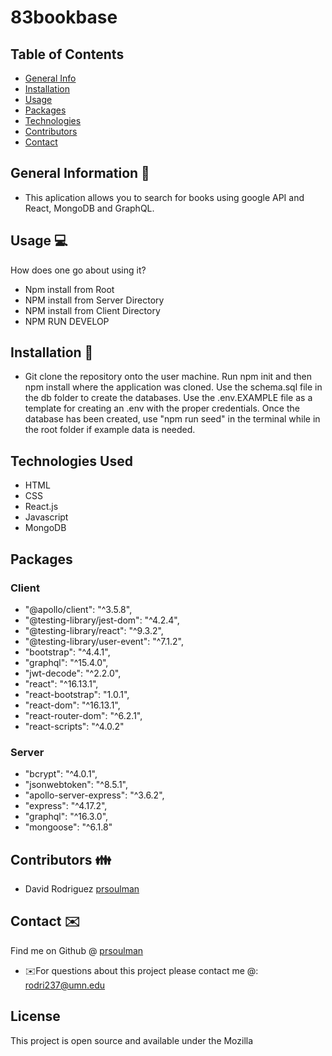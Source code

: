 # 83bookbase

## Table of Contents
* [General Info](#general-information)
* [Installation](#installation)
* [Usage](#usage)
* [Packages](#Packages)
* [Technologies](#Technologies)
* [Contributors](#contributors)
* [Contact](#contact)
<!-- * [License](#license) -->


## General Information 📃
- This aplication allows you to search for books using google API and React, MongoDB and GraphQL.


## Usage  💻 
How does one go about using it?
- Npm install from Root
- NPM install from Server Directory
- NPM install from Client Directory
- NPM RUN DEVELOP


## Installation 💾
* Git clone the repository onto the user machine.
Run npm init and then npm install where the application was cloned.
Use the schema.sql file in the db folder to create the databases.
Use the .env.EXAMPLE file as a template for creating an .env with the proper credentials.
Once the database has been created, use "npm run seed" in the terminal while in the root folder if example data is needed.

## Technologies Used
* HTML
* CSS
* React.js
* Javascript
* MongoDB

## Packages

### Client
* "@apollo/client": "^3.5.8",
* "@testing-library/jest-dom": "^4.2.4",
* "@testing-library/react": "^9.3.2",
* "@testing-library/user-event": "^7.1.2",
* "bootstrap": "^4.4.1",
* "graphql": "^15.4.0",
* "jwt-decode": "^2.2.0",
* "react": "^16.13.1",
* "react-bootstrap": "1.0.1",
* "react-dom": "^16.13.1",
* "react-router-dom": "^6.2.1",
* "react-scripts": "^4.0.2"


### Server
* "bcrypt": "^4.0.1",
* "jsonwebtoken": "^8.5.1",
* "apollo-server-express": "^3.6.2",
* "express": "^4.17.2",
* "graphql": "^16.3.0",
* "mongoose": "^6.1.8"  

## Contributors 👪
* David Rodriguez [prsoulman](http://github.com/prsoulman)

## Contact ✉️
Find me on Github @ [prsoulman](http://github.com/prsoulman)
* ✉️For questions about this project please contact me @: rodri237@umn.edu



 ## License
This project is open source and available under the Mozilla